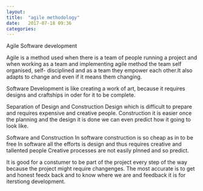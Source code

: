 ```yaml
---
layout: 
title:  "agile methodology"
date:   2017-07-18 09:36
categories: 
---
```




Agile Software development

Agile is a method used when there is a team of people running a project and when working as 
a team and implementing agile method the team self organised, self- disciplined and as a 
team they empower each other.It also adapts to change and  even if it means them changing.

Software Development is like creating a work of art, because it requires designs and 
craftships in oder for it to be complete.

 Separation of Design and Construction
Design which is difficult to prepare and requires expensive and creative people.
Construction it is easier once the planning and the design it is done we can even 
predict how it going to look like.

 Software and Construction
In software construction is so cheap as in to be free
In software all the efforts is design and thus requires creative and tallented people
Creative processes are not easily plnned and so predict.

It is good for a constumer to be part of the project every step of the way because the 
project might require changenges. The most accurate is to get and honest feedx back and to 
know where we are and feedback it is for iterstiong development.
